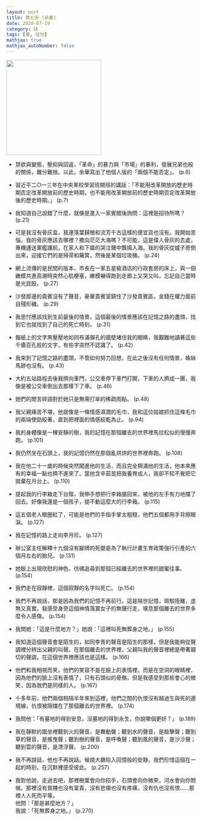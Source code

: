 ```yaml
---
layout: post
title: 第七天 (余華)
date: 2020-07-19
category: 訣
tags: [書, 佳句]
mathjax: true
mathjax_autoNumber: false
---
```



<img src="https://doltegg.github.io/book/images/7thday.jpg" style="width:250px;">

- 禁欲與變態，壓抑與回返，「革命」的暴力與「市場」的暴利，發展兄弟也般的關係，難分難捨。以此，余華寫出了他個人版的「兩個不能否定」。 (p.6)

- 習近平二○一三年在中央黨校學習班開班的講話：「不能用改革開放的歷史時期否定改革開放前的歷史時期，也不能用改革開放前的歷史時期否定改革開放後的歷史時期。」 (p.7)

<!--more-->

- 我知道自己說錯了什麼，就像是進入一家賓館後詢問：這裡是招待所嗎？ (p.21)

- 可是我沒有骨灰盒，我連落葉歸根和流芳千古這樣的便宜貨也沒有。我開始苦惱，我的骨灰應該去哪裡？撒向茫茫大海嗎？不可能，這是偉人骨灰的去處，專機運送軍艦護航，在家人和下屬的哭泣聲中飄揚入海。我的骨灰從爐子房倒出來，迎接它們的是掃帚和簸箕，然後是某個垃圾桶。 (p.24)

- 網上流傳的是民間的版本，市長在一家五星級酒店的行政套房的床上，與一個嫩模共進高潮時突然心肌梗塞，嫩模嚇得跑到走廊上又哭又叫，忘記自己當時是光屁股。 (p.27)

- 沙發那邊的貴賓沒有了聲音，豪華貴賓室鎮住了沙發貴賓區，金錢在權力面前自殘形穢。 (p.29)

- 我思忖應該找到生前最後的情景，這個最後的情景應該在記憶之路的盡頭，找到它也就找到了自己的死亡時刻。 (p.31)

- 報紙上的文字黑壓壓地如同布滿彈孔的牆壁堵住我的眼睛，我艱難地讀著這些千瘡百孔般的文字，有些字突然不認識了。 (p.42)

- 我來到了記憶之路的盡頭，不管如何努力回想，在此之後沒有任何情景，蛛絲馬跡也沒有。 (p.43)

- 大約五站路程去後我擠向車門，公交車停下車門打開，下車的人擠成一團，我像是被公交車倒出去那樣下了車。 (p.46)

- 她們的閒言碎語對於她只是無需打傘的稀疏雨點。 (p.48)

- 我父親痛苦不堪，他就像是一條情感濕潤的毛巾，我和這位姑娘抓住這條毛巾的兩端使勁絞著，直到把裡面的情感絞乾為止。 (p.94)

- 我的身體像是一棵安靜的樹，我的記憶在那個離去的世界裡馬拉松似的慢慢奔跑。 (p.101)

- 我仍然坐在石頭上，我的記憶仍然在那個亂烘烘的世界裡奔跑。 (p.108)

- 我在他二十一歲的時候突然闖進他的生活，而且完全擠滿他的生活，他本來應有的幸福一點也擠不進來了。當他含辛茹苦把我養育成人，我卻不知不覺把它拋棄在月台上。 (p.110)

- 提起我的行李箱走下台階，我伸手想把行李箱搶回來，被他的左手有力地擋了回去。好像我還是一個孩子，提不動這麼大的行李箱。 (p.115)

- 這五個老人眼圈紅了，可能是他們的手指手掌太粗糙，他們五個都用手背擦眼淚。 (p.127)

- 我在記憶的路上走向李月珍。 (p.127)

- 辦公室主任解釋十九個沒有腳牌的死嬰是為了執行計畫生育政策強行引產的六個月左右的胎兒。 (p.131)

- 她臉上出現欣慰的神色，彷彿追尋到那個已經離去的世界裡的甜蜜往事。 (p.154)

- 我們走在寂靜裡，這個寂靜的名字叫死亡。 (p.154)

- 我們不再說話，那是因為我們的記憶不再前行。這是隔世記憶，斑駁陸離，虛無又真實。我感受身旁這個神情落寞女子的無聲行走，嘆息那個離去的世界多麼令人感傷。 (p.154)

- 我問她：「這是什麼地方？」她說：「這裡叫死無葬身之地。」 (p.155)

- 我知道這個聲音會是陌生的，如同李青的聲音是陌生的那樣，但是我能夠從聲調裡分辨出父親的叫聲。在那個離去的世界裡，父親叫我的聲音裡總是帶著親切的聲調，在這個世界裡應該也是這樣。 (p.166)

- 他們和我相視而笑，他們的笑容不是在臉上的表情裡，而是在空洞的眼睛裡，因為他們的臉上沒有表情了，只有石頭似的骨骼，但是我感受到那些會心的微笑，因為我們是同樣的人。 (p.167)

- 十多年前，他們兩個相隔半年來到這裡，他們之間的仇恨沒有越過生與死的邊境線，仇恨被阻擋在了那個離去的世界裡。 (p.174)

- 我問他：「有墓地的得到安息，沒墓地的得到永生，你說哪個更好？」 (p.189)

- 我在靜默的圍坐裡聽到火的聲音，是舞動聲；聽到水的聲音，是敲擊聲；聽到草的聲音，是搖曳聲；聽到樹的聲音，是呼喚聲；聽到風的聲音，是沙沙聲；聽到雲的聲音，是漂浮聲。 (p.200)

- 我不再說話，他也不再說話。候燒大廳陷入回憶般的安靜，我們珍惜這個在一起的時刻，在沉默裡感受彼此。 (p.257)

- 我對他說，走過去吧，那裡樹葉會向你招手，石頭會向你微笑，河水會向你問候。那裡沒有貧賤也沒有富貴，沒有悲傷也沒有疼痛，沒有仇也沒有恨……那裡人人死而平等。<br>
  他問：「那是甚麼地方？」<br>
  我說：「死無葬身之地。」 (p.270)


